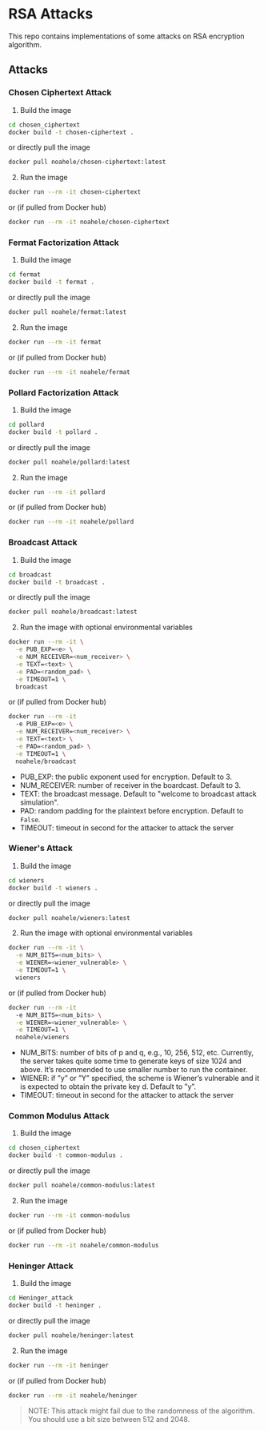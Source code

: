 # RSA Attacks

This repo contains implementations of some attacks on RSA encryption algorithm.

## Attacks

### Chosen Ciphertext Attack

1. Build the image

```sh
cd chosen_ciphertext
docker build -t chosen-ciphertext .
```
or directly pull the image

```sh
docker pull noahele/chosen-ciphertext:latest
```

2. Run the image

```sh
docker run --rm -it chosen-ciphertext
```
or (if pulled from Docker hub)
```sh
docker run --rm -it noahele/chosen-ciphertext
```


### Fermat Factorization Attack

1. Build the image

```sh
cd fermat
docker build -t fermat .
```
or directly pull the image

```sh
docker pull noahele/fermat:latest
```

2. Run the image

```sh
docker run --rm -it fermat
```
or (if pulled from Docker hub)
```sh
docker run --rm -it noahele/fermat
```

### Pollard Factorization Attack

1. Build the image

```sh
cd pollard
docker build -t pollard .
```
or directly pull the image

```sh
docker pull noahele/pollard:latest
```

2. Run the image

```sh
docker run --rm -it pollard
```
or (if pulled from Docker hub)
```sh
docker run --rm -it noahele/pollard
```

### Broadcast Attack

1. Build the image

```sh
cd broadcast
docker build -t broadcast .
```
or directly pull the image

```sh
docker pull noahele/broadcast:latest
```

2. Run the image with optional environmental variables
```sh
docker run --rm -it \
  -e PUB_EXP=<e> \
  -e NUM_RECEIVER=<num_receiver> \
  -e TEXT=<text> \
  -e PAD=<random_pad> \
  -e TIMEOUT=1 \
  broadcast
```
or (if pulled from Docker hub)
```sh
docker run --rm -it
  -e PUB_EXP=<e> \
  -e NUM_RECEIVER=<num_receiver> \
  -e TEXT=<text> \
  -e PAD=<random_pad> \
  -e TIMEOUT=1 \
  noahele/broadcast
```

 - PUB_EXP: the public exponent used for encryption. Default to 3.
 - NUM_RECEIVER: number of receiver in the boardcast. Default to 3.
 - TEXT: the broadcast message. Default to "welcome to broadcast attack simulation".
 - PAD: random padding for the plaintext before encryption. Default to `False`.
 - TIMEOUT: timeout in second for the attacker to attack the server

### Wiener's Attack

1. Build the image

```sh
cd wieners
docker build -t wieners .
```
or directly pull the image

```sh
docker pull noahele/wieners:latest
```

2. Run the image with optional environmental variables
```sh
docker run --rm -it \
  -e NUM_BITS=<num_bits> \
  -e WIENER=<wiener_vulnerable> \
  -e TIMEOUT=1 \
  wieners
```
or (if pulled from Docker hub)
```sh
docker run --rm -it
  -e NUM_BITS=<num_bits> \
  -e WIENER=<wiener_vulnerable> \
  -e TIMEOUT=1 \
  noahele/wieners
```
 - NUM_BITS: number of bits of p and q, e.g., 10, 256, 512, etc. Currently,
the server takes quite some time to generate keys of size 1024 and
above. It’s recommended to use smaller number to run the container.
 - WIENER: if ”y” or ”Y” specified, the scheme is Wiener’s vulnerable
and it is expected to obtain the private key d. Default to ”y”.
 - TIMEOUT: timeout in second for the attacker to attack the server

### Common Modulus Attack

1. Build the image

```sh
cd chosen_ciphertext
docker build -t common-modulus .
```
or directly pull the image

```sh
docker pull noahele/common-modulus:latest
```

2. Run the image

```sh
docker run --rm -it common-modulus
```
or (if pulled from Docker hub)
```sh
docker run --rm -it noahele/common-modulus
```

### Heninger Attack

1. Build the image

```sh
cd Heninger_attack
docker build -t heninger .
```
or directly pull the image

```sh
docker pull noahele/heninger:latest
```

2. Run the image

```sh
docker run --rm -it heninger
```
or (if pulled from Docker hub)
```sh
docker run --rm -it noahele/heninger
```

> NOTE: This attack might fail due to the randomness of the algorithm. You should use a bit size between 512 and 2048.

